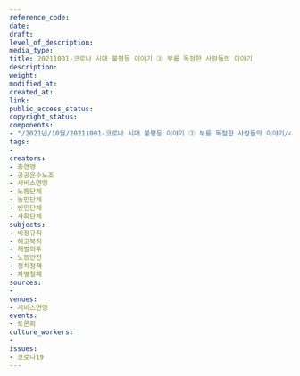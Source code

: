 ```yaml
---
reference_code: 
date: 
draft: 
level_of_description: 
media_type: 
title: 20211001-코로나 시대 불평등 이야기 ② 부를 독점한 사람들의 이야기
description: 
weight: 
modified_at: 
created_at: 
link: 
public_access_status: 
copyright_status: 
components:
- "/2021년/10월/20211001-코로나 시대 불평등 이야기 ② 부를 독점한 사람들의 이야기/404223_62419_3831.jpg"
tags:
- 
creators:
- 총연맹
- 공공운수노조
- 서비스연맹
- 노동단체
- 농민단체
- 빈민단체
- 사회단체
subjects:
- 비정규직
- 해고복직
- 재벌외투
- 노동안전
- 정치정책
- 차별철폐
sources:
- 
venues:
- 서비스연맹
events:
- 토론회
culture_workers:
- 
issues:
- 코로나19
---
```

